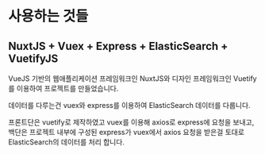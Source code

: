 # 사용하는 것들
## NuxtJS + Vuex + Express + ElasticSearch + VuetifyJS
VueJS 기반의 웹애플리케이션 프레임워크인 NuxtJS와 디자인 프레임워크인 Vuetify를 이용하여 프로젝트를 만들었습니다.

데이터를 다루는건 vuex와 express를 이용하여 ElasticSearch 데이터를 다룹니다.

프론트단은 vuetify로 제작하였고 vuex를 이용해 axios로 express에 요청을 보내고,
백단은 프로젝트 내부에 구성된 express가 vuex에서 axios 요청을 받은걸 토대로 ElasticSearch의 데이터를 처리 합니다.



